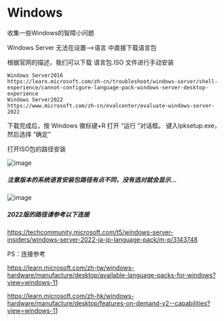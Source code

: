 # Windows
收集一些Windows的智障小问题

Windows Server 无法在设置-->语言 中直接下载语言包 

根据官网的描述，我们可以下载 语言包.ISO 文件进行手动安装

    Windows Server2016
    https://learn.microsoft.com/zh-cn/troubleshoot/windows-server/shell-experience/cannot-configure-language-pack-windows-server-desktop-experience
    Windows Server2022
    https://www.microsoft.com/zh-cn/evalcenter/evaluate-windows-server-2022


下载完成后，按 Windows 徽标键+R 打开 “运行 ”对话框。 键入lpksetup.exe，然后选择 “确定”

打开ISO包的路径安装

![image](https://user-images.githubusercontent.com/59044398/222709858-550d59a3-b838-40f4-a475-a99a913f504d.png)

##### 注意版本的系统语言安装包路径有点不同，没有选对就会显示...

![image](https://user-images.githubusercontent.com/59044398/222710659-e28dcd0a-84b3-4cb6-a868-740fcd1b9b0a.png)

##### 2022版的路径请参考以下连接

https://techcommunity.microsoft.com/t5/windows-server-insiders/windows-server-2022-ja-jp-language-pack/m-p/3143748



PS：连接参考


https://learn.microsoft.com/zh-tw/windows-hardware/manufacture/desktop/available-language-packs-for-windows?view=windows-11

https://learn.microsoft.com/zh-hk/windows-hardware/manufacture/desktop/features-on-demand-v2--capabilities?view=windows-11







